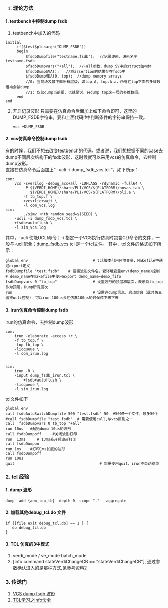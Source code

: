 1. ### 理论方法
#### 1. testbench中控制dump fsdb
 1. testbench中加入的代码
   ~~~
   initial
	    if($test$plusargs("DUMP_FSDB"))
	    begin
	    	$fsdbDumpfile("testname.fsdb");  //记录波形，波形名字testname.fsdb
	    	$fsdbDumpvars("+all");  //+all参数，dump SV中的struct结构体
	    	$fsdbDumpSVA();   //将assertion的结果存在fsdb中
	    	$fsdbDumpMDA(0, top);  //dump memory arrays
	    	//0: 当前级及其下面所有层级，如top.A, top.A.a，所有在top下面的多维数组均会被dump
	    	//1: 仅仅dump当前组，也就是说，只dump top这一层的多维数组。
	    end
   end
   ~~~
 2. 开启记录波形
    只需要在仿真命令后面加上如下命令即可，这里的DUMP_FSDB字符串，要和上面代码if中判断条件的字符串保持一致。
    ~~~
    vcs +DUMP_FSDB
    ~~~


#### 2. vcs仿真命令控制dump fsdb
有的时候，我们不想去改变testbench的代码，或者说，我们想根据不同的case去dump不同层次结构下的fsdb波形，这时候就可以采用vcs的仿真命令，去控制dump波形。\
直接在仿真命令后面加上“ -ucli -i dump_fsdb_vcs.tcl ”，如下所示：
~~~
com:
	vcs -sverilog -debug_acc+all -LDFLAGS -rdynamic -full64 \
	    -P $(VERDI_HOME)/share/PLI/VCS/$(PLATFORM)/novas.tab \
	       $(VERDI_HOME)/share/PLI/VCS/$(PLATFORM)/pli.a \
	    -f tb_top.f \
	    +vcs+lic+wait \
	    -l com_vcs.log
sim:
    	./simv +ntb_random_seed=$(SEED) \
	-ucli -i dump_fsdb_vcs.tcl \
	+fsdb+autoflush \
	-l sim_vcs.log 

~~~
其中，-ucli 使能UCLI命令；-i 指定一个VCS执行仿真时包含CLI命令的文件，一般与-ucli配合；dump_fsdb_vcs.tcl 是一个tcl文件。
其中，tcl文件的格式如下所示：
~~~
global env                             # tcl脚本引用环境变量，Makefile中通过export定义   
fsdbDumpfile "test.fsdb"    # 设置波形文件名，受环境变量env(demo_name)控制   # demo_name在makefile中使用export demo_name=demo_fifo  
fsdbDumpvars 0 "tb_top"                # 设置波形的顶层和层次，表示将tb_top作为顶层，Dump所有层次
run                                    # 设置完dump信息，启动仿真（此时仿真器被ucli控制） 可以run 100ns会在仿真100ns的时候停下来下来
~~~

#### 3. irun仿真命令控制dump fsdb
irun的仿真命令，去控制dump波形
~~~
com:
	irun -elaborate -access +r \
	-f tb_top.f \
	-top tb_top \
	-licqueue \
	-l com_irun.log


sim:
	irun -R \
	-input dump_fsdb_irun.tcl \
        +fsdb+autoflush \
	-licqueue \
	-l sim_irun.log
~~~

tcl文件如下
~~~
global env
call fsdbAutoSwitchDumpfile 500 "test.fsdb" 50  #500M一个文件，最多50个
#call fsdbDumpfile "test.fsdb"  # 需要使用call,与vcs区别之一
call  fsdbDumpvars 0 tb_top "+all"
run 10us   #起始dump 10us的波形
call fsdbDumpoff     #关闭波形打印
run  13ms     # 13ms处开启波形打印
call fsdbDumpon
run 1ms    #打印1ms长度的波形
call fsdbDumpoff
run 10us
quit                                      # 需要使用quit，irun不自动结束
~~~

### 2. tcl 经验
#### 1. dump 波形
~~~
dump -add {aem_top_tb} -depth 0 -scope "." --aggregate
~~~
#### 2. 加载其他debug_tcl.do 文件
~~~
if {[file exit debug_tcl.do] == 1 } {
   do debug_tcl.do
}
~~~
#### 3. TCL 仿真的3中模式
1. verdi_mode / ve_mode  batch_mode
2. [info command stateVerdiChangeCB == "stateVerdiChangeCB"], 通过参数确认进入的是那种方式,见参考资料2

### 3. 传送门
1. [VCS dump fsdb 波形](https://blog.csdn.net/hh199203/article/details/114981486)
2. [TCL学习之info命令](https://blog.csdn.net/iamsarah/article/details/70920625)
